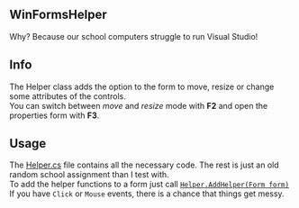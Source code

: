 ## WinFormsHelper
Why? Because our school computers struggle to run Visual Studio!

## Info
The Helper class adds the option to the form to move, resize or change some attributes of the controls.\
You can switch between _move_ and _resize_ mode with **F2** and open the properties form with **F3**.

## Usage
The [Helper.cs](Husvet/Helper.cs) file contains all the necessary code. The rest is just an old random school assignment than I test with.\
To add the helper functions to a form just call [`Helper.AddHelper(Form form)`](Husvet/Program.cs#L16)\
If you have `Click` or `Mouse` events, there is a chance that things get messy.
